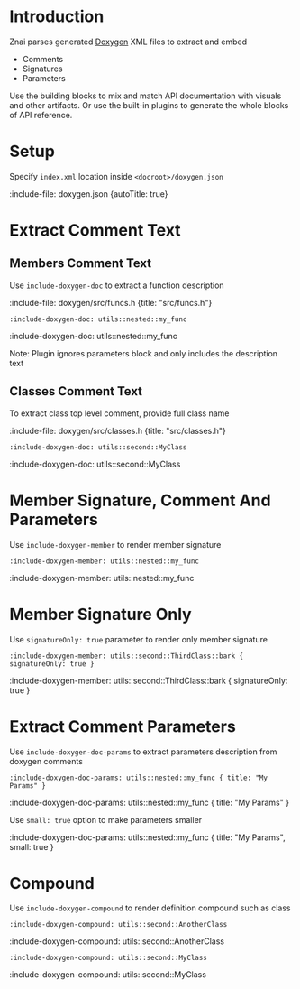 # Introduction

Znai parses generated [Doxygen](https://www.doxygen.nl/index.html) XML files to extract and embed
* Comments
* Signatures 
* Parameters

Use the building blocks to mix and match API documentation with visuals and other artifacts.
Or use the built-in plugins to generate the whole blocks of API reference.

# Setup

Specify `index.xml` location inside `<docroot>/doxygen.json`

:include-file: doxygen.json {autoTitle: true}

# Extract Comment Text

## Members Comment Text

Use `include-doxygen-doc` to extract a function description

:include-file: doxygen/src/funcs.h {title: "src/funcs.h"}

    :include-doxygen-doc: utils::nested::my_func

:include-doxygen-doc: utils::nested::my_func

Note: Plugin ignores parameters block and only includes the description text

## Classes Comment Text

To extract class top level comment, provide full class name

:include-file: doxygen/src/classes.h {title: "src/classes.h"}

    :include-doxygen-doc: utils::second::MyClass

:include-doxygen-doc: utils::second::MyClass

# Member Signature, Comment And Parameters

Use `include-doxygen-member` to render member signature

    :include-doxygen-member: utils::nested::my_func

:include-doxygen-member: utils::nested::my_func 

# Member Signature Only

Use `signatureOnly: true` parameter to render only member signature

    :include-doxygen-member: utils::second::ThirdClass::bark { signatureOnly: true }

:include-doxygen-member: utils::second::ThirdClass::bark { signatureOnly: true }

# Extract Comment Parameters

Use `include-doxygen-doc-params` to extract parameters description from doxygen comments

    :include-doxygen-doc-params: utils::nested::my_func { title: "My Params" }

:include-doxygen-doc-params: utils::nested::my_func { title: "My Params" }

Use `small: true` option to make parameters smaller 

:include-doxygen-doc-params: utils::nested::my_func { title: "My Params", small: true }

# Compound

Use `include-doxygen-compound` to render definition compound such as class 

    :include-doxygen-compound: utils::second::AnotherClass

:include-doxygen-compound: utils::second::AnotherClass 

    :include-doxygen-compound: utils::second::MyClass

:include-doxygen-compound: utils::second::MyClass 
